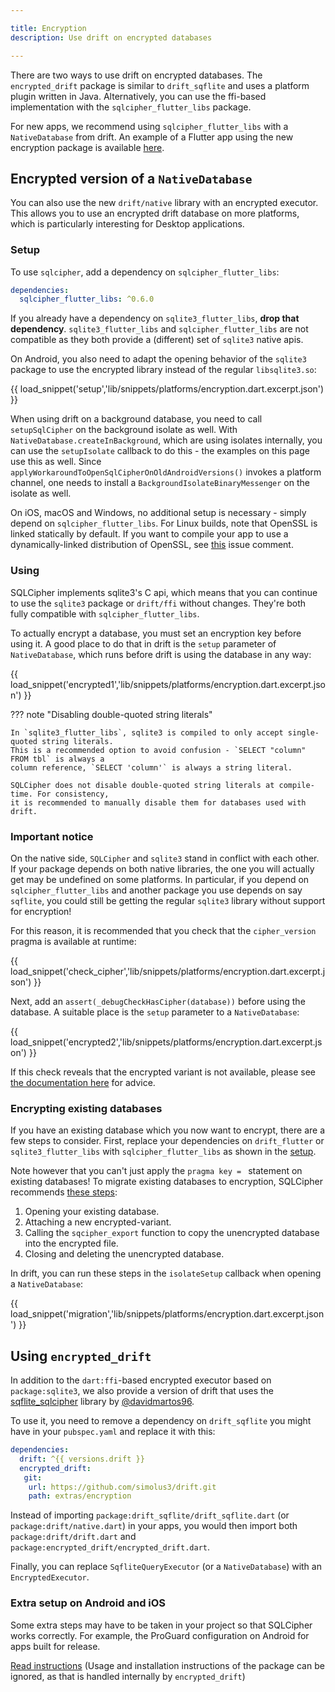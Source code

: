 ```yaml
---

title: Encryption
description: Use drift on encrypted databases

---
```




There are two ways to use drift on encrypted databases.
The `encrypted_drift` package is similar to `drift_sqflite` and uses a platform plugin written in
Java.
Alternatively, you can use the ffi-based implementation with the `sqlcipher_flutter_libs` package.

For new apps, we recommend using `sqlcipher_flutter_libs` with a `NativeDatabase`
from drift.
An example of a Flutter app using the new encryption package is available
[here](https://github.com/simolus3/drift/tree/develop/examples/encryption).

## Encrypted version of a `NativeDatabase`

You can also use the new `drift/native` library with an encrypted executor.
This allows you to use an encrypted drift database on more platforms, which is particularly
interesting for Desktop applications.

### Setup

To use `sqlcipher`, add a dependency on `sqlcipher_flutter_libs`:

```yaml
dependencies:
  sqlcipher_flutter_libs: ^0.6.0
```

If you already have a dependency on `sqlite3_flutter_libs`, __drop that dependency__.
`sqlite3_flutter_libs` and `sqlcipher_flutter_libs` are not compatible
as they both provide a (different) set of `sqlite3` native apis.

On Android, you also need to adapt the opening behavior of the `sqlite3` package to use the encrypted library instead
of the regular `libsqlite3.so`:

{{ load_snippet('setup','lib/snippets/platforms/encryption.dart.excerpt.json') }}

When using drift on a background database, you need to call `setupSqlCipher` on the background isolate
as well. With `NativeDatabase.createInBackground`, which are using isolates internally, you can use
the `setupIsolate` callback to do this - the examples on this page use this as well.
Since `applyWorkaroundToOpenSqlCipherOnOldAndroidVersions()` invokes a platform channel, one needs
to install a `BackgroundIsolateBinaryMessenger` on the isolate as well.

On iOS, macOS and Windows, no additional setup is necessary - simply depend on `sqlcipher_flutter_libs`.
For Linux builds, note that OpenSSL is linked statically by default. If you want to compile your app to use
a dynamically-linked distribution of OpenSSL, see [this](https://github.com/simolus3/sqlite3.dart/issues/186#issuecomment-1742110933)
issue comment.

### Using

SQLCipher implements sqlite3's C api, which means that you can continue to use the `sqlite3` package
or `drift/ffi` without changes. They're both fully compatible with `sqlcipher_flutter_libs`.

To actually encrypt a database, you must set an encryption key before using it.
A good place to do that in drift is the `setup` parameter of `NativeDatabase`, which runs before drift
is using the database in any way:

{{ load_snippet('encrypted1','lib/snippets/platforms/encryption.dart.excerpt.json') }}

??? note "Disabling double-quoted string literals"

    In `sqlite3_flutter_libs`, sqlite3 is compiled to only accept single-quoted string literals.
    This is a recommended option to avoid confusion - `SELECT "column" FROM tbl` is always a
    column reference, `SELECT 'column'` is always a string literal.

    SQLCipher does not disable double-quoted string literals at compile-time. For consistency,
    it is recommended to manually disable them for databases used with drift.

### Important notice

On the native side, `SQLCipher` and `sqlite3` stand in conflict with each other.
If your package depends on both native libraries, the one you will actually get may be undefined on some platforms.
In particular, if you depend on `sqlcipher_flutter_libs` and another package you use depends on say `sqflite`,
you could still be getting the regular `sqlite3` library without support for encryption!

For this reason, it is recommended that you check that the `cipher_version` pragma is available at runtime:

{{ load_snippet('check_cipher','lib/snippets/platforms/encryption.dart.excerpt.json') }}

Next, add an `assert(_debugCheckHasCipher(database))` before using the database. A suitable place is the
`setup` parameter to a `NativeDatabase`:

{{ load_snippet('encrypted2','lib/snippets/platforms/encryption.dart.excerpt.json') }}

If this check reveals that the encrypted variant is not available, please see [the documentation here](https://github.com/simolus3/sqlite3.dart/tree/master/sqlcipher_flutter_libs#incompatibilities-with-sqlite3-on-ios-and-macos) for advice.

### Encrypting existing databases

If you have an existing database which you now want to encrypt, there are a few steps to consider.
First, replace your dependencies on `drift_flutter` or `sqlite3_flutter_libs` with
`sqlcipher_flutter_libs` as shown in the [setup](#setup).

Note however that you can't just apply the `pragma key = ` statement on existing databases!
To migrate existing databases to encryption, SQLCipher recommends [these steps](https://discuss.zetetic.net/t/how-to-encrypt-a-plaintext-sqlite-database-to-use-sqlcipher-and-avoid-file-is-encrypted-or-is-not-a-database-errors/868):

1. Opening your existing database.
2. Attaching a new encrypted-variant.
3. Calling the `sqcipher_export` function to copy the unencrypted database into the encrypted file.
4. Closing and deleting the unencrypted database.

In drift, you can run these steps in the `isolateSetup` callback when opening a `NativeDatabase`:

{{ load_snippet('migration','lib/snippets/platforms/encryption.dart.excerpt.json') }}

## Using `encrypted_drift`

In addition to the `dart:ffi`-based encrypted executor based on `package:sqlite3`, we also provide
a version of drift that uses the [sqflite_sqlcipher](https://pub.dev/packages/sqflite_sqlcipher) library
by [@davidmartos96](https://github.com/davidmartos96).

To use it, you need to remove a dependency on `drift_sqflite` you might have in your `pubspec.yaml`
and replace it with this:

```yaml
dependencies:
  drift: ^{{ versions.drift }}
  encrypted_drift:
   git:
    url: https://github.com/simolus3/drift.git
    path: extras/encryption
```

Instead of importing `package:drift_sqflite/drift_sqflite.dart` (or `package:drift/native.dart`) in your apps, 
you would then import both `package:drift/drift.dart` and `package:encrypted_drift/encrypted_drift.dart`.

Finally, you can replace `SqfliteQueryExecutor` (or a `NativeDatabase`) with an `EncryptedExecutor`.

### Extra setup on Android and iOS

Some extra steps may have to be taken in your project so that SQLCipher works correctly. For example, the ProGuard configuration on Android for apps built for release.

[Read instructions](https://pub.dev/packages/sqflite_sqlcipher) (Usage and installation instructions of the package can be ignored, as that is handled internally by `encrypted_drift`)
